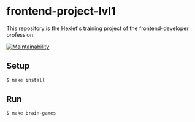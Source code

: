 # frontend-project-lvl1

This repository is the [Hexlet](https://ru.hexlet.io/professions/frontend/projects/44)'s training project of the frontend-developer profession.

[![Maintainability](https://api.codeclimate.com/v1/badges/3e99187cfd253aa63442/maintainability)](https://codeclimate.com/github/alex-yevs/frontend-project-lvl1/maintainability)

## Setup

```sh
$ make install
```
## Run

```sh
$ make brain-games
```
